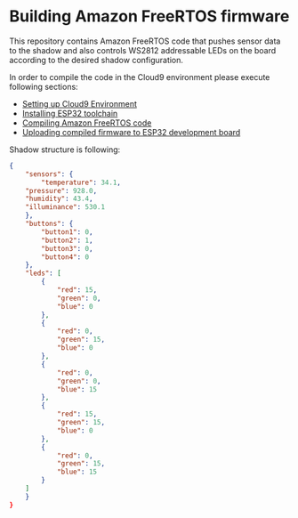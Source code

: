 # Building Amazon FreeRTOS firmware

This repository contains Amazon FreeRTOS code that pushes sensor data to the shadow and also controls WS2812 addressable LEDs on the board according to the desired shadow configuration. 



In order to compile the code in the Cloud9 environment please execute following sections:

- [Setting up Cloud9 Environment](./Cloud9.md)
- [Installing ESP32 toolchain](./ToolchainSetup.md)
- [Compiling Amazon FreeRTOS code](./CompilingWorkshopFW.md)
- [Uploading compiled firmware to ESP32 development board](./FlashingFW.md)


Shadow structure is following:

```json
{
    "sensors": {
        "temperature": 34.1,
	"pressure": 928.0,
	"humidity": 43.4,
	"illuminance": 530.1        
	},
    "buttons": {
    	"button1": 0,
    	"button2": 1,
    	"button3": 0,
    	"button4": 0
    },
    "leds": [
    	{
    		"red": 15,
    		"green": 0,
    		"blue": 0
    	},
    	{
    		"red": 0,
    		"green": 15,
    		"blue": 0
    	},
    	{
    		"red": 0,
    		"green": 0,
    		"blue": 15
    	},
    	{
    		"red": 15,
    		"green": 15,
    		"blue": 0
    	},
    	{
    		"red": 0,
    		"green": 15,
    		"blue": 15
    	}
    ]
    }
}
```
